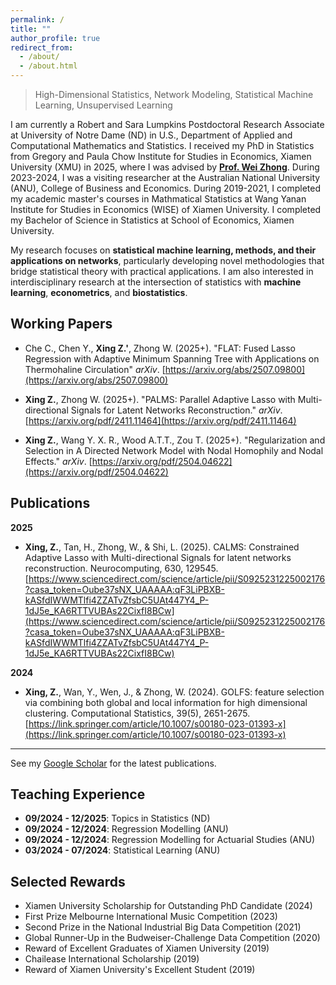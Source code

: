 ```yaml
---
permalink: /
title: ""
author_profile: true
redirect_from: 
  - /about/
  - /about.html
---
```

> High-Dimensional Statistics, Network Modeling, Statistical Machine Learning, Unsupervised Learning

I am currently a Robert and Sara Lumpkins Postdoctoral Research Associate at University of Notre Dame (ND) in U.S., Department of Applied and Computational Mathematics and Statistics. I received my PhD in Statistics from Gregory and Paula Chow Institute for Studies in Economics, Xiamen University (XMU) in 2025, where I was advised by **[Prof. Wei Zhong](https://faculty.xmu.edu.cn/wzhong/zh_CN/index/559037/list/index.htm)**. During 2023-2024, I was a visiting researcher at the Australian National University (ANU), College of Business and Economics. During 2019-2021, I completed my academic master's courses in Mathmatical Statistics at Wang Yanan Institute for Studies in Economics (WISE) of Xiamen University. I completed my Bachelor of Science in Statistics at School of Economics, Xiamen University. 

My research focuses on **statistical machine learning, methods, and their applications on networks**, particularly developing novel methodologies that bridge statistical theory with practical applications. I am also interested in interdisciplinary research at the intersection of statistics with **machine learning**, **econometrics**, and **biostatistics**.

 
## Working Papers

- Che C., Chen Y., **Xing Z.'**, Zhong W. (2025+). "FLAT: Fused Lasso Regression with Adaptive Minimum Spanning Tree with Applications on Thermohaline Circulation" *arXiv*. [https://arxiv.org/abs/2507.09800](https://arxiv.org/abs/2507.09800)

- **Xing Z.**, Zhong W. (2025+). "PALMS: Parallel Adaptive Lasso with Multi-directional Signals for Latent Networks Reconstruction." *arXiv*. [https://arxiv.org/pdf/2411.11464](https://arxiv.org/pdf/2411.11464)

- **Xing Z.**, Wang Y. X. R., Wood A.T.T., Zou T. (2025+). "Regularization and Selection in A Directed Network Model with Nodal Homophily and Nodal Effects." *arXiv*. [https://arxiv.org/pdf/2504.04622](https://arxiv.org/pdf/2504.04622)
 

## Publications 

**2025**
- **Xing, Z.**, Tan, H., Zhong, W., & Shi, L. (2025). CALMS: Constrained Adaptive Lasso with Multi-directional Signals for latent networks reconstruction. Neurocomputing, 630, 129545. [https://www.sciencedirect.com/science/article/pii/S0925231225002176?casa_token=Oube37sNX_UAAAAA:qF3LiPBXB-kASfdIWWMTlfi4ZZATvZfsbC5UAt447Y4_P-1dJ5e_KA6RTTVUBAs22CixfI8BCw](https://www.sciencedirect.com/science/article/pii/S0925231225002176?casa_token=Oube37sNX_UAAAAA:qF3LiPBXB-kASfdIWWMTlfi4ZZATvZfsbC5UAt447Y4_P-1dJ5e_KA6RTTVUBAs22CixfI8BCw)

**2024**
- **Xing, Z.**, Wan, Y., Wen, J., & Zhong, W. (2024). GOLFS: feature selection via combining both global and local information for high dimensional clustering. Computational Statistics, 39(5), 2651-2675. [https://link.springer.com/article/10.1007/s00180-023-01393-x](https://link.springer.com/article/10.1007/s00180-023-01393-x)
 
--- 
See my [Google Scholar](https://scholar.google.com/citations?user=go6euNkAAAAJ&hl=en&oi=ao) for the latest publications.

 

## Teaching Experience

- **09/2024 - 12/2025**: Topics in Statistics (ND)
- **09/2024 - 12/2024**: Regression Modelling (ANU)
- **09/2024 - 12/2024**: Regression Modelling for Actuarial Studies (ANU)
- **03/2024 - 07/2024**: Statistical Learning (ANU)


## Selected Rewards

- Xiamen University Scholarship for Outstanding PhD Candidate	(2024)
- First Prize Melbourne International Music Competition (2023)
- Second Prize in the National Industrial Big Data Competition	(2021)
- Global Runner-Up in the Budweiser-Challenge Data Competition	(2020)
- Reward of Excellent Graduates of Xiamen University (2019)
- Chailease International Scholarship (2019)
- Reward of Xiamen University's Excellent Student (2019)

